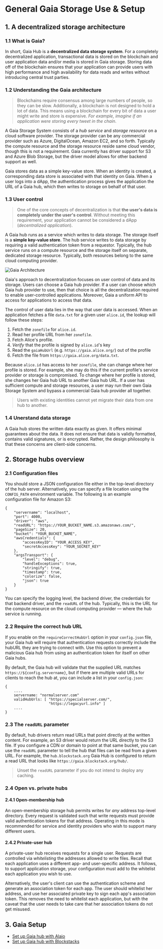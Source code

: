 # General Gaia Storage Use & Setup

## 1. A decentralized storage architecture

### 1.1 What is Gaia?

In short, Gaia Hub is a **decentralized data storage system**. For a completely decentralized application, transactional data is stored on the blockchain and user application data and/or media is stored in Gaia storage. Storing data off of the blockchain ensures that your application can provide users with high performance and high availability for data reads and writes without introducing central trust parties.

### 1.2 Understanding the Gaia architecture

> Blockchains require consensus among large numbers of people, so they can be slow. Additionally, a blockchain is not designed to hold a lot of data. This means using a blockchain for every bit of data a user might write and store is expensive. *For example, imagine if an application were storing every tweet in the chain.*

A Gaia Storage System consists of a *hub service* and *storage resource* on a cloud software provider. The storage provider can be any commercial provider such as Azure, DigitalOcean, Amazon EC2, and so forth. Typically the compute resource and the storage resource reside same cloud vendor, though this is not a requirement. Gaia currently has driver support for S3 and Azure Blob Storage, but the driver model allows for other backend support as well.

Gaia stores data as a simple key-value store. When an identity is created, a corresponding data store is associated with that identity on Gaia. When a user logs into a dApp, the authentication process gives the application the URL of a Gaia hub, which then writes to storage on behalf of that user.


### 1.3 User control

> One of the core concepts of decentralization is that **the user's data is completely under the user's control**. Without meeting this requirement, your application cannot be considered a dApp (*decentralized application*).

A Gaia hub runs as a service which writes to data storage. The storage itself is a **simple key-value store**. The hub service writes to data storage by requiring a valid authentication token from a requestor. Typically, the hub service runs on a compute resource and the storage itself on separate, dedicated storage resource. Typically, both resources belong to the same cloud computing provider.

![Gaia Architecture](https://raw.githubusercontent.com/alacrityio/alacrity-support-documentation/main/developer%20documentation/resources/gaia-storage.png)

Gaia's approach to decentralization focuses on user control of data and its storage. Users can choose a Gaia hub provider. If a user can choose which Gaia hub provider to use, then that choice is all the decentralization required to enable user-controlled applications. Moreover, Gaia a uniform API to access for applications to access that data.

The control of user data lies in the way that user data is accessed. When an application fetches a file `data.txt` for a given user `alice.id`, the lookup will follow these steps:

1. Fetch the `zonefile` for `alice.id`.
2. Read her profile URL from her `zonefile`.
3. Fetch Alice's profile.
4. *Verify* that the profile is signed by `alice.id`'s key
5. Read the `gaiaHubUrl` (e.g. `https://gaia.alice.org/`) out of the profile
6. Fetch the file from `https://gaia.alice.org/data.txt`.

Because `alice.id` has access to her `zonefile`, she can change where her profile is stored. For example, she may do this if the current profile's service provider or storage is compromised. To change where her profile is stored, she changes her Gaia hub URL to another Gaia hub URL. If a user has sufficient compute and storage resources, a user may run their own Gaia Storage System and bypass a commercial Gaia hub provider all together.

> Users with existing identities cannot yet migrate their data from one hub to another.

### 1.4 Unerstand data storage

A Gaia hub stores the written data exactly as given. It offers minimal guarantees about the data. It does not ensure that data is validly formatted, contains valid signatures, or is encrypted. Rather, the design philosophy is that these concerns are client-side concerns.

## 2. Storage hubs overview

### 2.1 Configuration files

You should store a JSON configuration file either in the top-level directory of the hub server. Alternatively, you can specify a file location using the `CONFIG_PATH` environment variable. The following is an example configuration file for Amazon S3:

    {
        "servername": "localhost",
        "port": 4000,
        "driver": "aws",
        "readURL": "https://YOUR_BUCKET_NAME.s3.amazonaws.com/",
        "pageSize": 20,
        "bucket": "YOUR_BUCKET_NAME",
        "awsCredentials": {
            "accessKeyID": "YOUR_ACCESS_KEY",
            "secretAccessKey": "YOUR_SECRET_KEY"
        },
        "argsTransport": {
            "level": "debug",
            "handleExceptions": true,
            "stringify": true,
            "timestamp": true,
            "colorize": false,
            "json": true
        }
    }

You can specify the logging level, the backend driver, the credentials for that backend driver, and the `readURL` of the hub. Typically, this is the URL for the compute resource on the cloud computing provider — where the hub service is running.

### 2.2 Require the correct hub URL

If you enable on the `requireCorrectHubUrl` option in your `config.json` file, your Gaia hub will require that authentication requests correctly include the hubURL they are trying to connect with. Use this option to prevent a malicious Gaia hub from using an authentication token for itself on other Gaia hubs.

By default, the Gaia hub will validate that the supplied URL matches `https://${config.servername}`, but if there are multiple valid URLs for clients to reach the hub at, you can include a list in your `config.json`:

    {
        ....
        servername: "normalserver.com"
        validHubUrls: [ "https://specialserver.com/",
                        "https://legacyurl.info" ]
        ....
    }

### 2.3 The `readURL` parameter

By default, hub drivers return read URLs that point directly at the written content. For example, an S3 driver would return the URL directly to the S3 file. If you configure a CDN or domain to point at that same bucket, you can use the `readURL` parameter to tell the hub that files can be read from a given URL. For example, the `hub.blockstack.org` Gaia Hub is configured to return a read URL that looks like `https://gaia.blockstack.org/hub/`.

> Unset the `readURL` parameter if you do not intend to deploy any caching.

### 2.4 Open vs. private hubs

#### 2.4.1 Open-membership hub

An open-membership storage hub permits writes for *any* address top-level directory. Every request is validated such that write requests must provide valid authentication tokens for that address. Operating in this mode is recommended for service and identity providers who wish to support many different users.

#### 2.4.2 Private-user hub

A private-user hub receives requests for a single user. Requests are controlled via *whitelisting* the addresses allowed to write files. Recall that each application uses a different app- and user-specific address. It follows, to support application storage, your configuration must add to the whitelist each application you wish to use.

Alternatively, the user's client can use the authentication scheme and generate an association token for each app. The user should whitelist her address, and use her associated private key to sign each app's association token. This removes the need to whitelist each application, but with the caveat that the user needs to take care that her association tokens do not get misused.

## 3. Gaia Setup

* [Set up Gaia hub with Alaio](/docs/protocol/5._Alaio_Gaia_Storage.md)
* [Set up Gaia hub with Blockstacks](https://docs.blockstack.org/data-storage/storage-guide)&nbsp;&nbsp;&nbsp;&nbsp;<i class="fas fa-external-link-alt"></i>